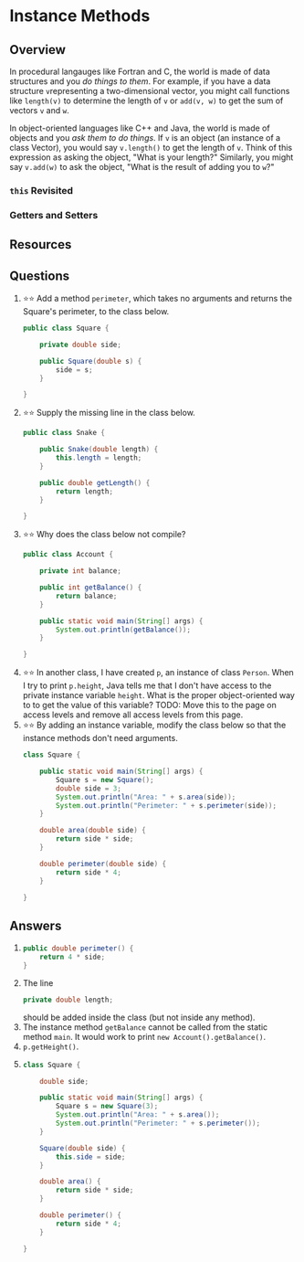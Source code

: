 # Instance Methods
## Overview
In procedural langauges like Fortran and C, the world is made of data structures and you *do things to them*. For example, if you have a data structure `v`representing a two-dimensional vector, you might call functions like `length(v)` to determine the length of `v` or `add(v, w)` to get the sum of vectors `v` and `w`.

In object-oriented languages like C++ and Java, the world is made of objects and you *ask them to do things*. If `v` is an object (an instance of a class Vector), you would say `v.length()` to get the length of `v`. Think of this expression as asking the object, "What is your length?" Similarly, you might say `v.add(w)` to ask the object, "What is the result of adding you to `w`?"




### `this` Revisited
### Getters and Setters
## Resources
## Questions
1. :star::star: Add a method `perimeter`, which takes no arguments and returns the Square's perimeter, to the class below.
    ```java
    public class Square {

        private double side;

        public Square(double s) {
            side = s;
        }

    }
    ```
1. :star::star: Supply the missing line in the class below.
    ```java
    public class Snake {

        public Snake(double length) {
            this.length = length;
        }

        public double getLength() {
            return length;
        }

    }    
    ```
1. :star::star: Why does the class below not compile?
    ```java
    public class Account {

        private int balance;

        public int getBalance() {
            return balance;
        }

        public static void main(String[] args) {
            System.out.println(getBalance());
        }

    }
    ```
1. :star::star: In another class, I have created `p`, an instance of class `Person`. When I try to print `p.height`, Java tells me that I don't have access to the private instance variable `height`. What is the proper object-oriented way to to get the value of this variable?
TODO: Move this to the page on access levels and remove all access levels from this page.
1. :star::star: By adding an instance variable, modify the class below so that the instance methods don't need arguments.
    ```java
    class Square {

        public static void main(String[] args) {
            Square s = new Square();
            double side = 3;
            System.out.println("Area: " + s.area(side));
            System.out.println("Perimeter: " + s.perimeter(side));
        }

        double area(double side) {
            return side * side;
        }

        double perimeter(double side) {
            return side * 4;
        }

    }
    ```
## Answers
1.
    ```java
    public double perimeter() {
        return 4 * side;
    }
    ```
1. The line
    ```java
    private double length;
    ```
    should be added inside the class (but not inside any method).
1. The instance method `getBalance` cannot be called from the static method `main`. It would work to print `new Account().getBalance()`.
1. `p.getHeight()`.
1.
    ```java
    class Square {

        double side;

        public static void main(String[] args) {
            Square s = new Square(3);
            System.out.println("Area: " + s.area());
            System.out.println("Perimeter: " + s.perimeter());
        }

        Square(double side) {
            this.side = side;
        }

        double area() {
            return side * side;
        }

        double perimeter() {
            return side * 4;
        }

    }
    ```
